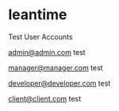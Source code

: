 # leantime

Test User Accounts

admin@admin.com
test

manager@manager.com
test

developer@developer.com
test

client@client.com
test

